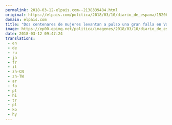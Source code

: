 ```yaml
---
permalink: 2018-03-12-elpais.com--2138339484.html
original: https://elpais.com/politica/2018/03/10/diario_de_espana/1520695417_572040.html#?ref=rss&format=simple&link=link
domain: elpais.com
title: "Dos centenares de mujeres levantan a pulso una gran falla en Valencia contra el cáncer de mama"
image: https://ep00.epimg.net/politica/imagenes/2018/03/10/diario_de_espana/1520695417_572040_1520716799_rrss_normal.jpg
date: 2018-03-12 09:47:24
translations: 
 - en
 - de
 - ru
 - ja
 - fr
 - it
 - zh-CN
 - zh-TW
 - ar
 - fa
 - pt
 - hi
 - tr
 - pl
 - ko
 - hy
---
```


